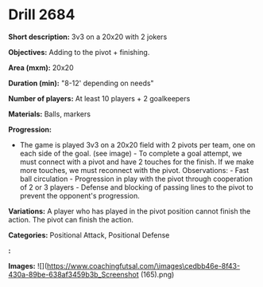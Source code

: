 # Drill 2684

**Short description:**
3v3 on a 20x20 with 2 jokers

**Objectives:**
Adding to the pivot + finishing.

**Area (mxm):**
20x20

**Duration (min):**
"8-12' depending on needs"

**Number of players:**
At least 10 players + 2 goalkeepers

**Materials:**
Balls, markers

**Progression:**
- The game is played 3v3 on a 20x20 field with 2 pivots per team, one on each side of the goal. (see image) - To complete a goal attempt, we must connect with a pivot and have 2 touches for the finish. If we make more touches, we must reconnect with the pivot. Observations: - Fast ball circulation - Progression in play with the pivot through cooperation of 2 or 3 players - Defense and blocking of passing lines to the pivot to prevent the opponent's progression.

**Variations:**
A player who has played in the pivot position cannot finish the action. The pivot can finish the action.

**Categories:**
Positional Attack, Positional Defense

**:**


**Images:**
![](https://www.coachingfutsal.com/\images\cedbb46e-8f43-430a-89be-638af3459b3b_Screenshot (165).png)

